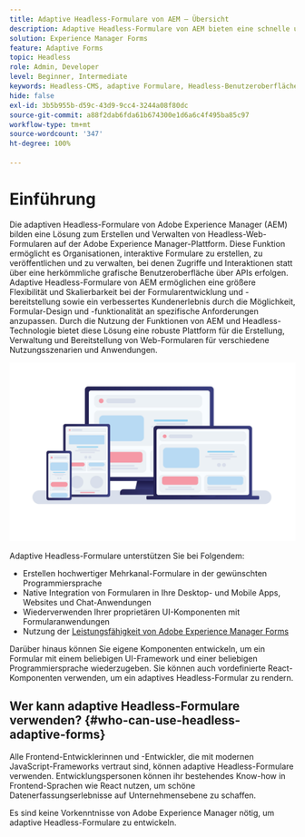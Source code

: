 ```yaml
---
title: Adaptive Headless-Formulare von AEM – Übersicht
description: Adaptive Headless-Formulare von AEM bieten eine schnelle und effiziente Möglichkeit zum Erstellen von Formularen für verschiedene Plattformen, einschließlich Headless- oder Headful-CMS, React-Anwendungen, Einzelseitenanwendungen (SPA), Web Apps, Mobile Apps, Amazon Alexa, Google Assistant, WhatsApp und mehr. Mit adaptiven Headless-Formularen können Sie den Prozess zum Erstellen von Formularen optimieren und so die Erfassung von Benutzerdaten auf verschiedenen Geräten und Plattformen zu vereinfachen.
solution: Experience Manager Forms
feature: Adaptive Forms
topic: Headless
role: Admin, Developer
level: Beginner, Intermediate
keywords: Headless-CMS, adaptive Formulare, Headless-Benutzeroberfläche, Headful-CMS, Sprachassistenten, Alexa, Chatbots, WhatsApp-Architektur
hide: false
exl-id: 3b5b955b-d59c-43d9-9cc4-3244a08f80dc
source-git-commit: a88f2dab6fda61b674300e1d6a6c4f495ba85c97
workflow-type: tm+mt
source-wordcount: '347'
ht-degree: 100%

---
```


# Einführung

Die adaptiven Headless-Formulare von Adobe Experience Manager (AEM) bilden eine Lösung zum Erstellen und Verwalten von Headless-Web-Formularen auf der Adobe Experience Manager-Plattform. Diese Funktion ermöglicht es Organisationen, interaktive Formulare zu erstellen, zu veröffentlichen und zu verwalten, bei denen Zugriffe und Interaktionen statt über eine herkömmliche grafische Benutzeroberfläche über APIs erfolgen. Adaptive Headless-Formulare von AEM ermöglichen eine größere Flexibilität und Skalierbarkeit bei der Formularentwicklung und -bereitstellung sowie ein verbessertes Kundenerlebnis durch die Möglichkeit, Formular-Design und -funktionalität an spezifische Anforderungen anzupassen. Durch die Nutzung der Funktionen von AEM und Headless-Technologie bietet diese Lösung eine robuste Plattform für die Erstellung, Verwaltung und Bereitstellung von Web-Formularen für verschiedene Nutzungsszenarien und Anwendungen.

![Erstellen und natives Rendern eines Formulars auf einer Website, in einer Anwendung oder in nicht visuellen Interaktionen](/help/assets/headless-forms-for-any-device.jpeg)

Adaptive Headless-Formulare unterstützen Sie bei Folgendem:

* Erstellen hochwertiger Mehrkanal-Formulare in der gewünschten Programmiersprache
* Native Integration von Formularen in Ihre Desktop- und Mobile Apps, Websites und Chat-Anwendungen
* Wiederverwenden Ihrer proprietären UI-Komponenten mit Formularanwendungen
* Nutzung der [Leistungsfähigkeit von Adobe Experience Manager Forms](https://experienceleague.adobe.com/docs/experience-manager-65/forms/getting-started/introduction-aem-forms.html?lang=de)

Darüber hinaus können Sie eigene Komponenten entwickeln, um ein Formular mit einem beliebigen UI-Framework und einer beliebigen Programmiersprache wiederzugeben. Sie können auch vordefinierte React-Komponenten verwenden, um ein adaptives Headless-Formular zu rendern.

## Wer kann adaptive Headless-Formulare verwenden? {#who-can-use-headless-adaptive-forms}

Alle Frontend-Entwicklerinnen und -Entwickler, die mit modernen JavaScript-Frameworks vertraut sind, können adaptive Headless-Formulare verwenden. Entwicklungspersonen können ihr bestehendes Know-how in Frontend-Sprachen wie React nutzen, um schöne Datenerfassungserlebnisse auf Unternehmensebene zu schaffen.

Es sind keine Vorkenntnisse von Adobe Experience Manager nötig, um adaptive Headless-Formulare zu entwickeln.

<!-- 
## How to join the early adopter program? {#how-to-join-early-adopter-forms}

The service is available for AEM Forms as a Cloud Service and AEM 6.5.16.0 Forms or later On-Premise term customers and Adobe-Managed Service enterprise customers. Send an email to [headlessadaptiveforms@adobe.com](mailto:headlessadaptiveforms@adobe.com) from your official email ID to join the early adopter program. 

-->